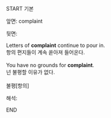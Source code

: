 START
기본

앞면:
complaint


뒷면:
<div>Letters of <strong>complaint</strong> continue to pour in. </div><div>항의 편지들이 계속 쏟아져 들어온다.</div><div><br></div><div>You have no grounds for <strong>complaint</strong>. </div><div><div>넌 불평할 이유가 없다.</div></div><div><br></div><div>불평[항의]</div>


해석:
<!--ID: 1746614453645-->
END